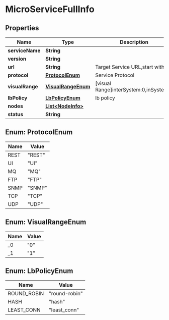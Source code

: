 
# MicroServiceFullInfo

## Properties
Name | Type | Description | Notes
------------ | ------------- | ------------- | -------------
**serviceName** | **String** |  | 
**version** | **String** |  |  [optional]
**url** | **String** | Target Service URL,start with / | 
**protocol** | [**ProtocolEnum**](#ProtocolEnum) | Service Protocol | 
**visualRange** | [**VisualRangeEnum**](#VisualRangeEnum) | [visual Range]interSystem:0,inSystem:1 |  [optional]
**lbPolicy** | [**LbPolicyEnum**](#LbPolicyEnum) | lb policy |  [optional]
**nodes** | [**List&lt;NodeInfo&gt;**](NodeInfo.md) |  |  [optional]
**status** | **String** |  |  [optional]


<a name="ProtocolEnum"></a>
## Enum: ProtocolEnum
Name | Value
---- | -----
REST | &quot;REST&quot;
UI | &quot;UI&quot;
MQ | &quot;MQ&quot;
FTP | &quot;FTP&quot;
SNMP | &quot;SNMP&quot;
TCP | &quot;TCP&quot;
UDP | &quot;UDP&quot;


<a name="VisualRangeEnum"></a>
## Enum: VisualRangeEnum
Name | Value
---- | -----
_0 | &quot;0&quot;
_1 | &quot;1&quot;


<a name="LbPolicyEnum"></a>
## Enum: LbPolicyEnum
Name | Value
---- | -----
ROUND_ROBIN | &quot;round-robin&quot;
HASH | &quot;hash&quot;
LEAST_CONN | &quot;least_conn&quot;



